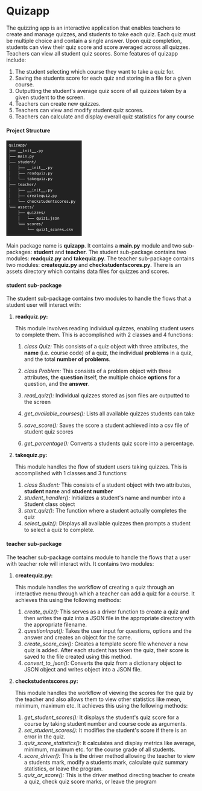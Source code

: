# Quizapp

The quizzing app is an interactive application that enables teachers to create and manage quizzes, and students to take each quiz. Each quiz must be multiple choice and contain a single answer. Upon quiz completion, students can view their quiz score and score averaged across all quizzes. Teachers can view all student quiz scores. Some features of quizapp include:

1.  The student selecting which course they want to take a quiz for.
2.  Saving the students score for each quiz and storing in a file for a given course.
3.  Outputting the student's average quiz score of all quizzes taken by a given student to the screen.
4.  Teachers can create new quizzes.
5.  Teachers can view and modify student quiz scores.
6.  Teachers can calculate and display overall quiz statistics for any course

#### Project Structure

<img src="assets/images/project_structure.png" width="200" height="253"/>

Main package name is **quizapp**. It contains a **main.py** module and two sub-packages: **student** and **teacher**. The student sub-package contains two modules: **readquiz.py** and **takequiz.py**. The teacher sub-package contains two modules: **createquiz.py** and **checkstudentscores.py**. There is an assets directory which contains data files for quizzes and scores.

#### student sub-package

The student sub-package contains two modules to handle the flows that a student user will interact with:

1.  **readquiz.py:**

    This module involves reading individual quizzes, enabling student users to complete them. This is accomplished with 2 classes and 4 functions:

    1.  *class Quiz:* This consists of a quiz object with three attributes, the **name** (i.e. course code) of a quiz, the individual **problems** in a quiz, and the total **number of problems**.

    2.  *class Problem:* This consists of a problem object with three attributes, the **question** itself, the multiple choice **options** for a question, and the **answer**.

    3.  *read_quiz():* Individual quizzes stored as json files are outputted to the screen

    4.  *get_available_courses():* Lists all available quizzes students can take

    5.  *save_score():* Saves the score a student achieved into a csv file of student quiz scores

    6.  *get_percentage():* Converts a students quiz score into a percentage.

2.  **takequiz.py:**

    This module handles the flow of student users taking quizzes. This is accomplished with 1 classes and 3 functions:

    1.  *class Student:* This consists of a student object with two attributes, **student name** and **student number**
    2.  *student_handler():* Initializes a student's name and number into a Student class object
    3.  *start_quiz():* The function where a student actually completes the quiz
    4.  *select_quiz():* Displays all available quizzes then prompts a student to select a quiz to complete.

#### teacher sub-package

The teacher sub-package contains module to handle the flows that a user with teacher role will interact with. It contains two modules:

1.  **createquiz.py:**

    This module handles the workflow of creating a quiz through an interactive menu through which a teacher can add a quiz for a course. It achieves this using the following methods:

    1.  *create_quiz():* This serves as a driver function to create a quiz and then writes the quiz into a JSON file in the appropriate directory with the appropriate filename.
    2.  *questionInput():* Takes the user input for questions, options and the answer and creates an object for the same.
    3.  *create_score_csv():* Creates a template score file whenever a new quiz is added. After each student has taken the quiz, their score is saved to the file created using this method.
    4.  *convert_to_json():* Converts the quiz from a dictionary object to JSON object and writes object into a JSON file.

2.  **checkstudentscores.py:**

    This module handles the workflow of viewing the scores for the quiz by the teacher and also allows them to view other statistics like mean, minimum, maximum etc. It achieves this using the following methods:

    1.  *get_student_scores():* It displays the student's quiz score for a course by taking student number and course code as arguments.
    2.  *set_student_scores():* It modifies the student's score if there is an error in the quiz.
    3.  *quiz_score_statistics():* It calculates and display metrics like average, minimum, maximum etc. for the course grade of all students.
    4.  *score_driver():* This is the driver method allowing the teacher to view a students mark, modify a students mark, calculate quiz summary statistics, or leave the program.
    5.  *quiz_or_score():* This is the driver method directing teacher to create a quiz, check quiz score marks, or leave the program

